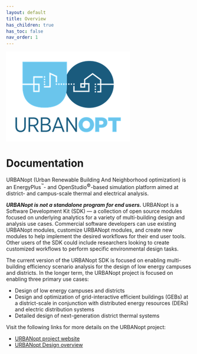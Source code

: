 ```yaml
---
layout: default
title: Overview
has_children: true
has_toc: false
nav_order: 1
---
```


![URBANOPT](doc_files/URBANopt-Logo-Stacked-2Color.png)

# Documentation

URBANopt (Urban Renewable Building And Neighborhood optimization) is an EnergyPlus<sup>&trade;</sup>- and OpenStudio<sup>&copy;</sup>-based simulation platform aimed at district- and campus-scale thermal and electrical analysis.

**_URBANopt is not a standalone program for end users._** URBANopt is a Software Development Kit (SDK) &mdash; a collection of open source modules focused on underlying analytics for a variety of multi-building design and analysis use cases. Commercial software developers can use existing URBANopt modules, customize URBANopt modules, and create new modules to help implement the desired workflows for their end user tools. Other users of the SDK could include researchers looking to create customized workflows to perform specific environmental design tasks.

The current version of the URBANopt SDK is focused on enabling multi-building efficiency scenario analysis for the design of low energy campuses and districts. In the longer term, the 
URBANopt project is focused on enabling three primary use cases:

- Design of low energy campuses and districts
- Design and optimization of grid-interactive efficient buildings (GEBs) at a district-scale in conjunction with distributed energy resources (DERs) and electric distribution systems
- Detailed design of next-generation district thermal systems

Visit the following links for more details on the URBANopt project:
- [URBANopt project website](https://www.energy.gov/eere/buildings/urbanopt) 
- [URBANopt Design overview](doc_files/design_doc.md)

